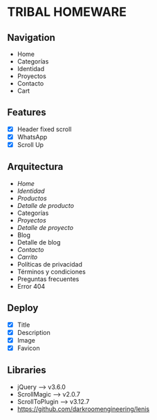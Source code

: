 # TRIBAL HOMEWARE

## Navigation
- Home
- Categorías
- Identidad
- Proyectos
- Contacto
- Cart

## Features
- [x] Header fixed scroll
- [x] WhatsApp
- [x] Scroll Up

## Arquitectura
- *Home*
- *Identidad*
- *Productos*
- *Detalle de producto*
- Categorías
- *Proyectos*
- *Detalle de proyecto*
- Blog
- Detalle de blog
- *Contacto*
- *Carrito*
- Políticas de privacidad
- Términos y condiciones
- Preguntas frecuentes
- Error 404

## Deploy
- [x] Title
- [x] Description
- [x] Image
- [x] Favicon

## Libraries
- jQuery –> v3.6.0
- ScrollMagic –> v2.0.7
- ScrollToPlugin –> v3.12.7
- https://github.com/darkroomengineering/lenis

